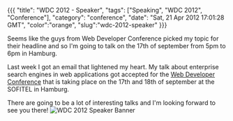 {{{
  "title": "WDC 2012 - Speaker",
  "tags": ["Speaking", "WDC 2012", "Conference"],
  "category": "conference",
  "date": "Sat, 21 Apr 2012 17:01:28 GMT",
  "color":"orange",
  "slug":"wdc-2012-speaker"
}}}

Seems like the guys from Web Developer Conference picked my topic for their headline and so I'm going to talk on the 17th of september from 5pm to 6pm in Hamburg.
<!--more-->
Last week I got an email that lightened my heart. My talk about enterprise search engines in web applications got accepted for the [Web Developer Conference](http://www.web-developer-conference.de/) that is taking place on the 17th and 18th of september at the SOFITEL in Hamburg.

There are going to be a lot of interesting talks and I'm looking forward to see you there! 
![WDC 2012 Speaker Banner](http://images.supnig.com/media/pictures/WDC2012_speakerbanner.jpg)